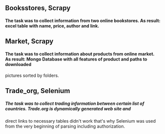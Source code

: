 ## Booksstores, Scrapy
#### The task was to collect information from two online bookstores. As result: excel table with name, price, author and link. 

## Market, Scrapy

#### The task was to collect information about products from online market. As result: Mongo Database with all features of product and paths to downloaded
pictures sorted by folders. 


## Trade_org, Selenium

##### The task was to collect trading information between certain list of countries. Trade.org is dynamically generated web site and 
direct links to necessary tables didn't work that's why Selenium was used from the very beginning of parsing including authorization.
